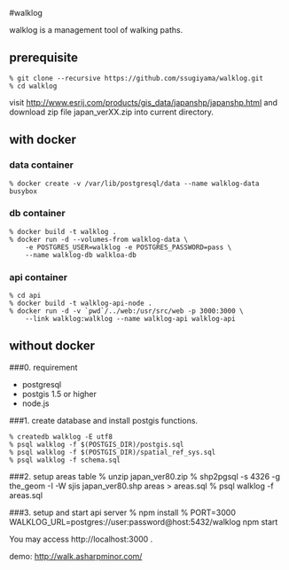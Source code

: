 #walklog

walklog is a management tool of walking paths.

## prerequisite
    % git clone --recursive https://github.com/ssugiyama/walklog.git
    % cd walklog

visit http://www.esrij.com/products/gis_data/japanshp/japanshp.html and download zip file japan_verXX.zip into current directory.

## with docker

### data container
    % docker create -v /var/lib/postgresql/data --name walklog-data busybox

### db container
    % docker build -t walklog .
    % docker run -d --volumes-from walklog-data \
        -e POSTGRES_USER=walklog -e POSTGRES_PASSWORD=pass \
        --name walklog-db walkloa-db

### api container
    % cd api
    % docker build -t walklog-api-node .
    % docker run -d -v `pwd`/../web:/usr/src/web -p 3000:3000 \
	    --link walklog:walklog --name walklog-api walklog-api

## without docker

###0. requirement

- postgresql
- postgis 1.5 or higher
- node.js

###1. create database and install postgis functions.

    % createdb walklog -E utf8
    % psql walklog -f $(POSTGIS_DIR)/postgis.sql
    % psql walklog -f $(POSTGIS_DIR)/spatial_ref_sys.sql
    % psql walklog -f schema.sql

###2. setup areas table
    % unzip japan_ver80.zip
    % shp2pgsql -s 4326 -g the_geom -I -W sjis japan_ver80.shp areas > areas.sql
    % psql walklog -f areas.sql

###3. setup and start api server
    % npm install
    % PORT=3000 WALKLOG_URL=postgres://user:password@host:5432/walklog npm start

You may access http://localhost:3000 . 

 demo: http://walk.asharpminor.com/
